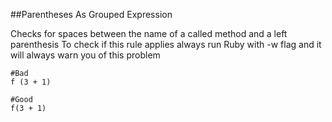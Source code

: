 ##Parentheses As Grouped Expression

Checks for spaces between the name of a called method and a left parenthesis
To check if this rule applies always run Ruby with -w flag and it will always warn you of this problem

```
#Bad
f (3 + 1)

#Good
f(3 + 1)
```